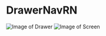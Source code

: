 # DrawerNavRN
![Image of Drawer](https://i.postimg.cc/zX0QjCyM/Screen-Shot-2020-09-09-at-3-30-42-PM.png)
![Image of Screen](https://i.postimg.cc/KzmGT7kz/Screen-Shot-2020-09-09-at-3-31-17-PM.png)
